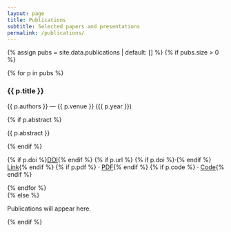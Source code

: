 ```yaml
---
layout: page
title: Publications
subtitle: Selected papers and presentations
permalink: /publications/
---
```


{% assign pubs = site.data.publications | default: [] %}
{% if pubs.size > 0 %}
<div class="grid cols-1">
  {% for p in pubs %}
  <article class="card">
    <h3>{{ p.title }}</h3>
    <p class="muted">{{ p.authors }} — {{ p.venue }} ({{ p.year }})</p>
    {% if p.abstract %}<p>{{ p.abstract }}</p>{% endif %}
    <p>
      {% if p.doi %}<a href="https://doi.org/{{ p.doi }}" target="_blank" rel="noopener">DOI</a>{% endif %}
      {% if p.url %} {% if p.doi %}·{% endif %} <a href="{{ p.url }}" target="_blank" rel="noopener">Link</a>{% endif %}
      {% if p.pdf %} · <a href="{{ p.pdf | relative_url }}" target="_blank" rel="noopener">PDF</a>{% endif %}
      {% if p.code %} · <a href="{{ p.code }}" target="_blank" rel="noopener">Code</a>{% endif %}
    </p>
  </article>
  {% endfor %}
</div>
{% else %}
<p class="muted">Publications will appear here.</p>
{% endif %}
